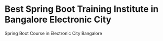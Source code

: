 # Best Spring Boot Training Institute in Bangalore Electronic City
Spring Boot Course in Electronic City Bangalore
